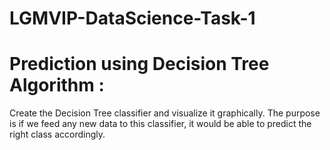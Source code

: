 # LGMVIP-DataScience-Task-1
# Prediction using Decision Tree  Algorithm :
Create the Decision Tree classifier and visualize it graphically. 
The purpose is if we feed any new data to this classifier, it would be able to  predict 
the right class accordingly. 

